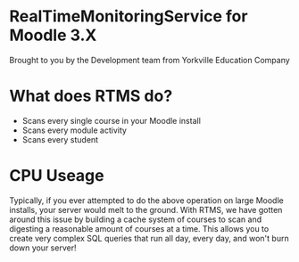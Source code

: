 # RealTimeMonitoringService for Moodle 3.X
Brought to you by the Development team from Yorkville Education Company

# What does RTMS do? 
- Scans every single course in your Moodle install
- Scans every module activity
- Scans every student

# CPU Useage
Typically, if you ever attempted to do the above operation on large Moodle installs, your server would melt to the ground.
With RTMS, we have gotten around this issue by building a cache system of courses to scan and digesting a reasonable amount of courses at a time.
This allows you to create very complex SQL queries that run all day, every day, and won't burn down your server!